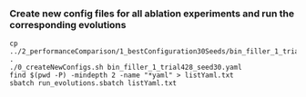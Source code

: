 ### Create new config files for all ablation experiments and run the corresponding evolutions
```
cp ../2_performanceComparison/1_bestConfiguration30Seeds/bin_filler_1_trial428_seed30.yaml .
./0_createNewConfigs.sh bin_filler_1_trial428_seed30.yaml
find $(pwd -P) -mindepth 2 -name "*yaml" > listYaml.txt
sbatch run_evolutions.sbatch listYaml.txt
```
